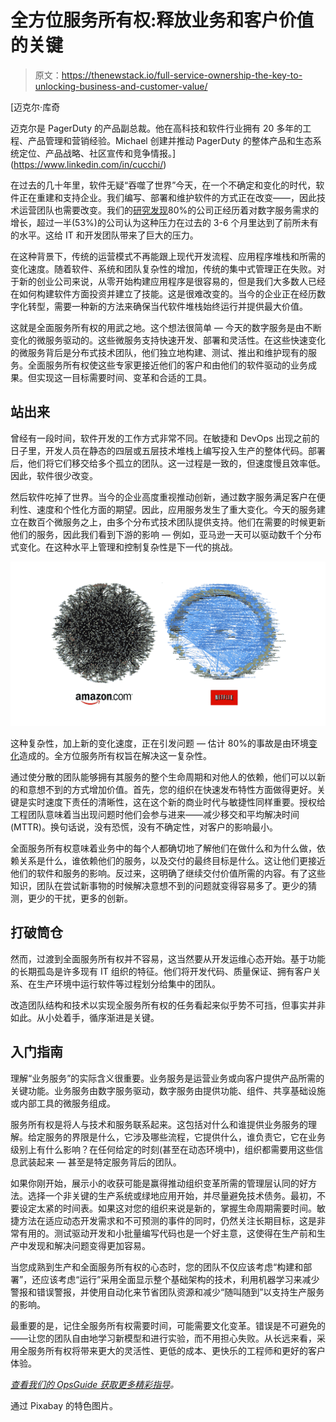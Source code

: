 # 全方位服务所有权:释放业务和客户价值的关键

> 原文：<https://thenewstack.io/full-service-ownership-the-key-to-unlocking-business-and-customer-value/>

[](https://www.linkedin.com/in/cucchi/)

 [迈克尔·库奇

迈克尔是 PagerDuty 的产品副总裁。他在高科技和软件行业拥有 20 多年的工程、产品管理和营销经验。Michael 创建并推动 PagerDuty 的整体产品和生态系统定位、产品战略、社区宣传和竞争情报。](https://www.linkedin.com/in/cucchi/) [](https://www.linkedin.com/in/cucchi/)

在过去的几十年里，软件无疑“吞噬了世界”今天，在一个不确定和变化的时代，软件正在重建和支持企业。我们编写、部署和维护软件的方式正在改变——，因此技术运营团队也需要改变。我们的[研究发现](https://www.pagerduty.com/blog/survey-findings-digital-pressure-2020/)80%的公司正经历着对数字服务需求的增长，超过一半(53%)的公司认为这种压力在过去的 3-6 个月里达到了前所未有的水平。这给 IT 和开发团队带来了巨大的压力。

在这种背景下，传统的运营模式不再能跟上现代开发流程、应用程序堆栈和所需的变化速度。随着软件、系统和团队复杂性的增加，传统的集中式管理正在失败。对于新的创业公司来说，从零开始构建应用程序是很容易的，但是我们大多数人已经在如何构建软件方面投资并建立了技能。这是很难改变的。当今的企业正在经历数字化转型，需要一种新的方法来确保当代软件堆栈始终运行并提供最大价值。

这就是全面服务所有权的用武之地。这个想法很简单 — 今天的数字服务是由不断变化的微服务驱动的。这些微服务支持快速开发、部署和灵活性。在这些快速变化的微服务背后是分布式技术团队，他们独立地构建、测试、推出和维护现有的服务。全面服务所有权使这些专家更接近他们的客户和由他们的软件驱动的业务成果。但实现这一目标需要时间、变革和合适的工具。

## 站出来

曾经有一段时间，软件开发的工作方式非常不同。在敏捷和 DevOps 出现之前的日子里，开发人员在静态的四层或五层技术堆栈上编写投入生产的整体代码。部署后，他们将它们移交给多个孤立的团队。这一过程是一致的，但速度慢且效率低。因此，软件很少改变。

然后软件吃掉了世界。当今的企业高度重视推动创新，通过数字服务满足客户在便利性、速度和个性化方面的期望。因此，应用服务发生了重大变化。今天的服务建立在数百个微服务之上，由多个分布式技术团队提供支持。他们在需要的时候更新他们的服务，因此我们看到下游的影响 — 例如，亚马逊一天可以驱动数千个分布式变化。在这种水平上管理和控制复杂性是下一代的挑战。

![](img/d0f697896500a6bcfb79156b62ebbc3f.png)

这种复杂性，加上新的变化速度，正在引发问题 — 估计 80%的事故是由环境[变化](https://www.pagerduty.com/blog/fall-2020-master-digital-operations/)造成的。全方位服务所有权旨在解决这一复杂性。

通过使分散的团队能够拥有其服务的整个生命周期和对他人的依赖，他们可以以新的和意想不到的方式增加价值。首先，您的组织在快速发布特性方面做得更好。关键是实时速度下责任的清晰性，这在这个新的商业时代与敏捷性同样重要。授权给工程团队意味着当出现问题时他们会参与进来——减少移交和平均解决时间(MTTR)。换句话说，没有恐慌，没有不确定性，对客户的影响最小。

全面服务所有权意味着业务中的每个人都确切地了解他们在做什么和为什么做，依赖关系是什么，谁依赖他们的服务，以及交付的最终目标是什么。这让他们更接近他们的软件和服务的影响。反过来，这明确了继续交付价值所需的内容。有了这些知识，团队在尝试新事物的时候解决意想不到的问题就变得容易多了。更少的猜测，更少的干扰，更多的创新。

## 打破筒仓

然而，过渡到全面服务所有权并不容易，这当然要从开发运维心态开始。基于功能的长期孤岛是许多现有 IT 组织的特征。他们将开发代码、质量保证、拥有客户关系、在生产环境中运行软件等过程划分给集中的团队。

改造团队结构和技术以实现全服务所有权的任务看起来似乎势不可挡，但事实并非如此。从小处着手，循序渐进是关键。

## 入门指南

理解“业务服务”的实际含义很重要。业务服务是运营业务或向客户提供产品所需的关键功能。业务服务由数字服务驱动，数字服务由提供功能、组件、共享基础设施或内部工具的微服务组成。

服务所有权是将人与技术和服务联系起来。这包括对什么和谁提供业务服务的理解。给定服务的界限是什么，它涉及哪些流程，它提供什么，谁负责它，它在业务级别上有什么影响？在任何给定的时刻(甚至在动态环境中)，组织都需要用这些信息武装起来 — 甚至是特定服务背后的团队。

如果你刚开始，展示小的收获可能是赢得推动组织变革所需的管理层认同的好方法。选择一个非关键的生产系统或绿地应用开始，并尽量避免技术债务。最初，不要设定太紧的时间表。如果这对您的组织来说是新的，掌握生命周期需要时间。敏捷方法在适应动态开发需求和不可预测的事件的同时，仍然关注长期目标，这是非常有用的。测试驱动开发和小批量编写代码也是一个好主意，这使得在生产前和生产中发现和解决问题变得更加容易。

当您成熟到生产和全面服务所有权的心态时，您的团队不仅应该考虑“构建和部署”，还应该考虑“运行”采用全面显示整个基础架构的技术，利用机器学习来减少警报和错误警报，并使用自动化来节省团队资源和减少“随叫随到”以支持生产服务的影响。

最重要的是，记住全服务所有权需要时间，可能需要文化变革。错误是不可避免的——让您的团队自由地学习新模型和进行实验，而不用担心失败。从长远来看，采用全服务所有权将带来更大的灵活性、更低的成本、更快乐的工程师和更好的客户体验。

*[查看我们的 OpsGuide 获取更多精彩指导](https://ownership.pagerduty.com/)。*

通过 Pixabay 的特色图片。

<svg xmlns:xlink="http://www.w3.org/1999/xlink" viewBox="0 0 68 31" version="1.1"><title>Group</title> <desc>Created with Sketch.</desc></svg>